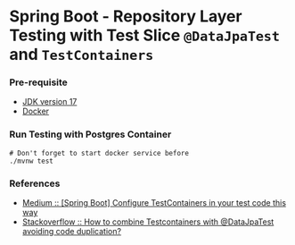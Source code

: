 # Spring Boot - Repository Layer Testing with Test Slice `@DataJpaTest` and `TestContainers`

### Pre-requisite

- [JDK version 17](https://openjdk.org/)
- [Docker](https://www.docker.com/)

### Run Testing with Postgres Container

```shell
# Don't forget to start docker service before
./mvnw test
```

### References

- [Medium :: [Spring Boot] Configure TestContainers in your test code this way](https://jskim1991.medium.com/spring-boot-configure-testcontainers-in-your-test-code-this-way-417b221e55b)
- [Stackoverflow :: How to combine Testcontainers with @DataJpaTest avoiding code duplication?](https://stackoverflow.com/questions/68602204/how-to-combine-testcontainers-with-datajpatest-avoiding-code-duplication)